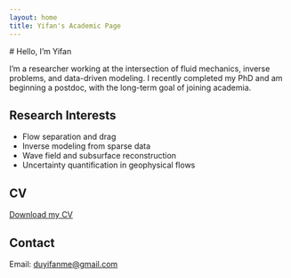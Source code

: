 ```yaml
---
layout: home
title: Yifan's Academic Page
---
```

<link rel="stylesheet" href="assets/css/style.css">
# Hello, I’m Yifan

I’m a researcher working at the intersection of fluid mechanics, inverse problems, and data-driven modeling. I recently completed my PhD and am beginning a postdoc, with the long-term goal of joining academia.

## Research Interests
- Flow separation and drag
- Inverse modeling from sparse data
- Wave field and subsurface reconstruction
- Uncertainty quantification in geophysical flows 

## CV
[Download my CV](assets/CV_YifanDu.pdf)

## Contact
Email: duyifanme@gmail.com  
